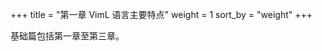 +++
title = "第一章 VimL 语言主要特点"
weight = 1
sort_by = "weight"
+++
<!-- # 第一章 VimL 语言主要特点 -->
基础篇包括第一章至第三章。

